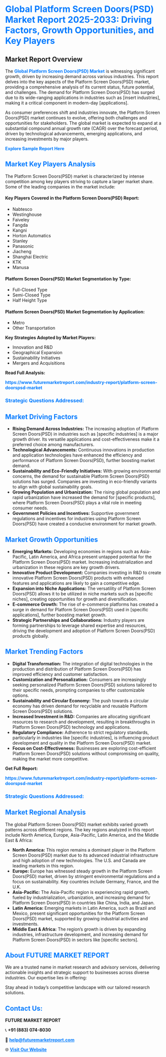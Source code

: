 <h1 style="color: #007BFF;">Global Platform Screen Doors(PSD) Market Report 2025-2033: Driving Factors, Growth Opportunities, and Key Players</h1>

<section id="overview">
<h2>Market Report Overview</h2>
<p>The <a href="https://www.futuremarketreport.com/industry-report/platform-screen-doorspsd-market" style="color: #007BFF; text-decoration: none;"><strong>Global Platform Screen Doors(PSD) Market</strong></a> is witnessing significant growth, driven by increasing demand across various industries. This report delves into the key aspects of the Platform Screen Doors(PSD) market, providing a comprehensive analysis of its current status, future potential, and challenges. The demand for Platform Screen Doors(PSD) has surged due to its wide-ranging applications in industries such as [insert industries], making it a critical component in modern-day [applications].</p>
<p>As consumer preferences shift and industries innovate, the Platform Screen Doors(PSD) market continues to evolve, offering both challenges and opportunities for stakeholders. The global market is expected to expand at a substantial compound annual growth rate (CAGR) over the forecast period, driven by technological advancements, emerging applications, and increasing investments by major players.</p>
</section>

<section id="overview">
<p><a href="https://www.futuremarketreport.com/request-sample/reportId=83343" style="color: #007BFF; text-decoration: none;"><strong>Explore Sample Report Here</strong></a></p>
</section>

<section id="key-players">
<h2 style="color: #007BFF;">Market Key Players Analysis</h2>
<p>The Platform Screen Doors(PSD) market is characterized by intense competition among key players striving to capture a larger market share. Some of the leading companies in the market include:</p>
<h4>Key Players Covered in the Platform Screen Doors(PSD) Report:</h4>
<ul><li>Nabtesco</li><li>Westinghouse</li><li>Faiveley</li><li>Fangda</li><li>Kangni</li><li>Horton Automatics</li><li>Stanley</li><li>Panasonic</li><li>Jiacheng</li><li>Shanghai Electric</li><li>KTK</li><li>Manusa</li></ul>
<h4>Platform Screen Doors(PSD) Market Segmentation by Type:</h4>
<ul><li>Full-Closed Type</li><li>Semi-Closed Type</li><li>Half Height Type</li></ul>

<h4>Platform Screen Doors(PSD) Market Segmentation by Application:</h4>
<ul><li>Metro</li><li>Other Transportation</li></ul>
<p><strong>Key Strategies Adopted by Market Players:</strong></p>
<ul>
<li>Innovation and R&D</li>
<li>Geographical Expansion</li>
<li>Sustainability Initiatives</li>
<li>Mergers and Acquisitions</li>
</ul>
</section>

<section>
<p><strong>Read Full Analysis: </strong></p><a href="https://www.futuremarketreport.com/industry-report/platform-screen-doorspsd-market" style="color: #007BFF; text-decoration: none;"><strong>https://www.futuremarketreport.com/industry-report/platform-screen-doorspsd-market</strong></a>
<h3 style="color: #007BFF;">Strategic Questions Addressed:</h3>
</section>

<section id="driving-factors">
<h2 style="color: #007BFF;">Market Driving Factors</h2>
<ul>
<li><strong>Rising Demand Across Industries:</strong> The increasing adoption of Platform Screen Doors(PSD) in industries such as [specific industries] is a major growth driver. Its versatile applications and cost-effectiveness make it a preferred choice among manufacturers.</li>
<li><strong>Technological Advancements:</strong> Continuous innovations in production and application technologies have enhanced the efficiency and performance of Platform Screen Doors(PSD), further boosting market demand.</li>
<li><strong>Sustainability and Eco-Friendly Initiatives:</strong> With growing environmental concerns, the demand for sustainable Platform Screen Doors(PSD) solutions has surged. Companies are investing in eco-friendly variants to align with global sustainability goals.</li>
<li><strong>Growing Population and Urbanization:</strong> The rising global population and rapid urbanization have increased the demand for [specific products], where Platform Screen Doors(PSD) plays a vital role in meeting consumer needs.</li>
<li><strong>Government Policies and Incentives:</strong> Supportive government regulations and incentives for industries using Platform Screen Doors(PSD) have created a conducive environment for market growth.</li>
</ul>
</section>

<section id="growth-opportunities">
<h2 style="color: #007BFF;">Market Growth Opportunities</h2>
<ul>
<li><strong>Emerging Markets:</strong> Developing economies in regions such as Asia-Pacific, Latin America, and Africa present untapped potential for the Platform Screen Doors(PSD) market. Increasing industrialization and urbanization in these regions are key growth drivers.</li>
<li><strong>Innovative Product Development:</strong> Companies investing in R&D to create innovative Platform Screen Doors(PSD) products with enhanced features and applications are likely to gain a competitive edge.</li>
<li><strong>Expansion into Niche Applications:</strong> The versatility of Platform Screen Doors(PSD) allows it to be utilized in niche markets such as [specific niches], creating opportunities for growth and diversification.</li>
<li><strong>E-commerce Growth:</strong> The rise of e-commerce platforms has created a surge in demand for Platform Screen Doors(PSD) used in [specific applications], further boosting market growth.</li>
<li><strong>Strategic Partnerships and Collaborations:</strong> Industry players are forming partnerships to leverage shared expertise and resources, driving the development and adoption of Platform Screen Doors(PSD) products globally.</li>
</ul>
</section>

<section id="trending-factors">
<h2 style="color: #007BFF;">Market Trending Factors</h2>
<ul>
<li><strong>Digital Transformation:</strong> The integration of digital technologies in the production and distribution of Platform Screen Doors(PSD) has improved efficiency and customer satisfaction.</li>
<li><strong>Customization and Personalization:</strong> Consumers are increasingly seeking personalized Platform Screen Doors(PSD) solutions tailored to their specific needs, prompting companies to offer customizable options.</li>
<li><strong>Sustainability and Circular Economy:</strong> The push towards a circular economy has driven demand for recyclable and reusable Platform Screen Doors(PSD) solutions.</li>
<li><strong>Increased Investment in R&D:</strong> Companies are allocating significant resources to research and development, resulting in breakthroughs in Platform Screen Doors(PSD) technology and applications.</li>
<li><strong>Regulatory Compliance:</strong> Adherence to strict regulatory standards, particularly in industries like [specific industries], is influencing product development and quality in the Platform Screen Doors(PSD) market.</li>
<li><strong>Focus on Cost-Effectiveness:</strong> Businesses are exploring cost-efficient Platform Screen Doors(PSD) solutions without compromising on quality, making the market more competitive.</li>
</ul>
</section>

<section>
<p><strong>Get Full Report: </strong></p><a href="https://www.futuremarketreport.com/industry-report/platform-screen-doorspsd-market" style="color: #007BFF; text-decoration: none;"><strong>https://www.futuremarketreport.com/industry-report/platform-screen-doorspsd-market</strong></a>
<h3 style="color: #007BFF;">Strategic Questions Addressed:</h3>
</section>


<section id="regional-analysis">
<h2 style="color: #007BFF;">Market Regional Analysis</h2>
<p>The global Platform Screen Doors(PSD) market exhibits varied growth patterns across different regions. The key regions analyzed in this report include North America, Europe, Asia-Pacific, Latin America, and the Middle East & Africa:</p>
<ul>
<li><strong>North America:</strong> This region remains a dominant player in the Platform Screen Doors(PSD) market due to its advanced industrial infrastructure and high adoption of new technologies. The U.S. and Canada are leading markets in this region.</li>
<li><strong>Europe:</strong> Europe has witnessed steady growth in the Platform Screen Doors(PSD) market, driven by stringent environmental regulations and a focus on sustainability. Key countries include Germany, France, and the U.K.</li>
<li><strong>Asia-Pacific:</strong> The Asia-Pacific region is experiencing rapid growth, fueled by industrialization, urbanization, and increasing demand for Platform Screen Doors(PSD) in countries like China, India, and Japan.</li>
<li><strong>Latin America:</strong> Emerging markets in Latin America, such as Brazil and Mexico, present significant opportunities for the Platform Screen Doors(PSD) market, supported by growing industrial activities and investments.</li>
<li><strong>Middle East & Africa:</strong> The region’s growth is driven by expanding industries, infrastructure development, and increasing demand for Platform Screen Doors(PSD) in sectors like [specific sectors].</li>
</ul>
</section>

<footer>
<h2 style="color: #007BFF;">About FUTURE MARKET REPORT</h2>
<p>We are a trusted name in market research and advisory services, delivering actionable insights and strategic support to businesses across diverse industries. Our expertise lies in offering:</p>

<p>Stay ahead in today’s competitive landscape with our tailored research solutions.</p>

<h2 style="color: #007BFF;">Contact Us:</h2>
<p><strong>FUTURE MARKET REPORT</strong></p>
<p>📞 <strong>+91 (883) 074-8030</strong></p>
<p>📧 <strong><a href="mailto:help@futuremarketreport.com" style="color: #007BFF;">help@futuremarketreport.com</a></strong></p>
<p>🌐 <strong><a href="https://www.futuremarketreport.com/" style="color: #007BFF;">Visit Our Website</a></strong></p>
</footer>